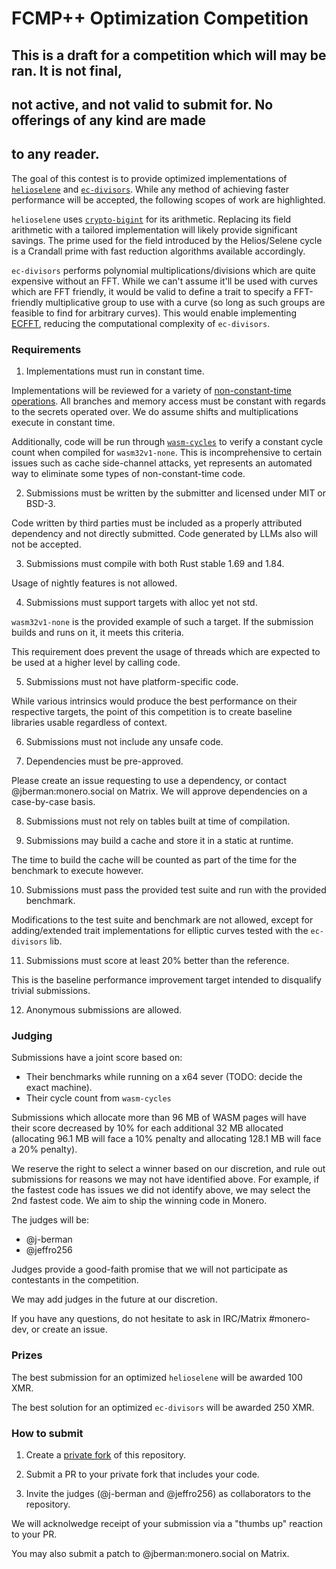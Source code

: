 # FCMP++ Optimization Competition

## This is a draft for a competition which will may be ran. It is not final,
## not active, and not valid to submit for. No offerings of any kind are made
## to any reader.

The goal of this contest is to provide optimized implementations of
[`helioselene`](https://github.com/kayabaNerve/fcmp-plus-plus/tree/develop/crypto/helioselene)
and
[`ec-divisors`](https://github.com/kayabaNerve/fcmp-plus-plus/tree/develop/crypto/divisors).
While any method of achieving faster performance will be accepted, the
following scopes of work are highlighted.

`helioselene` uses
[`crypto-bigint`](https://github.com/RustCrypto/crypto-bigint) for its
arithmetic. Replacing its field arithmetic with a tailored implementation will
likely provide significant savings. The prime used for the field introduced by
the Helios/Selene cycle is a Crandall prime with fast reduction algorithms
available accordingly.

`ec-divisors` performs polynomial multiplications/divisions which are quite
expensive without an FFT. While we can't assume it'll be used with curves which
are FFT friendly, it would be valid to define a trait to specify a FFT-friendly
multiplicative group to use with a curve (so long as such groups are feasible
to find for arbitrary curves). This would enable implementing
[ECFFT](https://arxiv.org/abs/2107.08473), reducing the computational
complexity of `ec-divisors`.

### Requirements

1) Implementations must run in constant time.

Implementations will be reviewed for a variety of
[non-constant-time operations](https://bearssl.org/constanttime.html). All
branches and memory access must be constant with regards to the secrets
operated over. We do assume shifts and multiplications execute in constant
time.

Additionally, code will be run through
[`wasm-cycles`](https://github.com/kayabaNerve/wasm-cycles/) to verify a
constant cycle count when compiled for `wasm32v1-none`. This is
incomprehensive to certain issues such as cache side-channel attacks, yet
represents an automated way to eliminate some types of non-constant-time code.

2) Submissions must be written by the submitter and licensed under MIT or BSD-3.

Code written by third parties must be included as a properly attributed
dependency and not directly submitted. Code generated by LLMs also will not be
accepted.

3) Submissions must compile with both Rust stable 1.69 and 1.84.

Usage of nightly features is not allowed.

4) Submissions must support targets with alloc yet not std.

`wasm32v1-none` is the provided example of such a target. If the
submission builds and runs on it, it meets this criteria.

This requirement does prevent the usage of threads which are expected to be
used at a higher level by calling code.

5) Submissions must not have platform-specific code.

While various intrinsics would produce the best performance on their respective
targets, the point of this competition is to create baseline libraries usable
regardless of context.

6) Submissions must not include any unsafe code.

7) Dependencies must be pre-approved.

Please create an issue requesting to use a dependency, or contact
@jberman:monero.social on Matrix. We will approve dependencies on a case-by-case
basis.

8) Submissions must not rely on tables built at time of compilation.

9) Submissions may build a cache and store it in a static at runtime.

The time to build the cache will be counted as part of the time for the
benchmark to execute however.

10) Submissions must pass the provided test suite and run with the provided
    benchmark.

Modifications to the test suite and benchmark are not allowed, except for
adding/extended trait implementations for elliptic curves tested with the
`ec-divisors` lib.

11) Submissions must score at least 20% better than the reference.

This is the baseline performance improvement target intended to disqualify
trivial submissions.

12) Anonymous submissions are allowed.

### Judging

Submissions have a joint score based on:

- Their benchmarks while running on a x64 sever (TODO: decide the exact machine).
- Their cycle count from `wasm-cycles`

Submissions which allocate more than 96 MB of WASM pages will have their score
decreased by 10% for each additional 32 MB allocated (allocating 96.1 MB will
face a 10% penalty and allocating 128.1 MB will face a 20% penalty).

We reserve the right to select a winner based on our discretion, and rule out
submissions for reasons we may not have identified above. For example, if the
fastest code has issues we did not identify above, we may select the 2nd fastest
code. We aim to ship the winning code in Monero.

The judges will be:

- @j-berman
- @jeffro256

Judges provide a good-faith promise that we will not participate as contestants
in the competition.

We may add judges in the future at our discretion.

If you have any questions, do not hesitate to ask in IRC/Matrix #monero-dev,
or create an issue.

### Prizes

The best submission for an optimized `helioselene` will be awarded 100 XMR.

The best solution for an optimized `ec-divisors` will be awarded 250 XMR.

### How to submit

1) Create a [private fork](https://gist.github.com/0xjac/85097472043b697ab57ba1b1c7530274) of this repository.

2) Submit a PR to your private fork that includes your code.

3) Invite the judges (@j-berman and @jeffro256) as collaborators to the
repository.

We will acknolwedge receipt of your submission via a "thumbs up" reaction to
your PR.

You may also submit a patch to @jberman:monero.social on Matrix.

